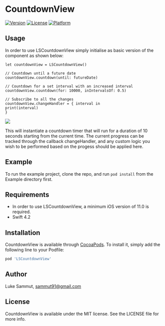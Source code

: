 # CountdownView

[![Version](https://img.shields.io/cocoapods/v/CountdownView.svg?style=flat)](https://cocoapods.org/pods/CountdownView)
[![License](https://img.shields.io/cocoapods/l/CountdownView.svg?style=flat)](https://cocoapods.org/pods/CountdownView)
[![Platform](https://img.shields.io/cocoapods/p/CountdownView.svg?style=flat)](https://cocoapods.org/pods/CountdownView)

## Usage
In order to use LSCountdownView simply initialise as basic version of the component as shown below:

~~~        
let countdownView = LSCountdownView()

// Countdown until a future date
countdownView.countdown(until: futureDate)

// Countdown for a set interval with an increased interval
countdownView.countdown(for: 10000, inIntervalsOf: 0.5)

// Subscribe to all the changes 
countdownView.changeHandler = { interval in
print(interval)
}
~~~

![](https://media.giphy.com/media/93lAqclkAtskTuuP41/giphy.gif)

This will instantiate a countdown timer that will run for a duration of 10 seconds starting from the current time. The current progress can be tracked through the callback changeHandler, and any custom logic you wish to be performed based on the progess should be applied here.
## Example

To run the example project, clone the repo, and run `pod install` from the Example directory first.

## Requirements

* In order to use LSCountdownView, a minimum iOS version of 11.0 is required.
* Swift 4.2 

## Installation

CountdownView is available through [CocoaPods](https://cocoapods.org). To install
it, simply add the following line to your Podfile:

```ruby
pod 'LSCountdownView'
```

## Author

Luke Sammut, sammut91@gmail.com

## License

CountdownView is available under the MIT license. See the LICENSE file for more info.
